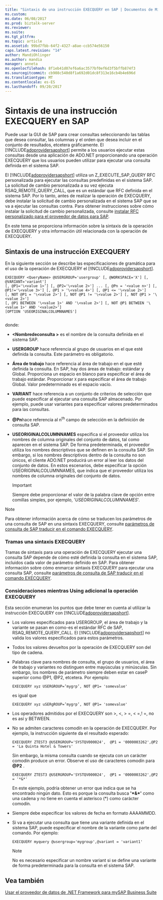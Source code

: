 ```yaml
---
title: "Sintaxis de una instrucción EXECQUERY en SAP | Documentos de Microsoft"
ms.custom: 
ms.date: 06/08/2017
ms.prod: biztalk-server
ms.reviewer: 
ms.suite: 
ms.tgt_pltfrm: 
ms.topic: article
ms.assetid: 99bd7fbb-64f2-4327-a8ae-ccb574e56150
caps.latest.revision: "14"
author: MandiOhlinger
ms.author: mandia
manager: anneta
ms.openlocfilehash: 8f1eb41d07ef6a6ac3577bf0ef6d3f5bffb874f3
ms.sourcegitcommit: cb908c540d8f1a692d01dc8f313e16cb4b4e696d
ms.translationtype: MT
ms.contentlocale: es-ES
ms.lasthandoff: 09/20/2017
---
```

# <a name="syntax-for-an-execquery-statement-in-sap"></a>Sintaxis de una instrucción EXECQUERY en SAP
Puede usar la GUI de SAP para crear consultas seleccionando las tablas que desea consultar, las columnas y el orden que desea incluir en el conjunto de resultados, etcetera gráficamente. El [!INCLUDE[adoprovidersapshort](../../includes/adoprovidersapshort-md.md)] permite a los usuarios ejecutar estas consultas desde una aplicación de ADO.NET proporcionando una operación EXECQUERY que los usuarios pueden utilizar para ejecutar una consulta definida en el sistema SAP.  
  
 El [!INCLUDE[adoprovidersapshort](../../includes/adoprovidersapshort-md.md)] utiliza un Z_EXECUTE_SAP_QUERY RFC personalizada para ejecutar las consultas predefinidas en el sistema SAP. La solicitud de cambio personalizada a su vez ejecuta RSAQ_REMOTE_QUERY_CALL, que es un estándar que RFC definida en el sistema SAP. Por lo tanto, antes de realizar la operación de EXECQUERY, debe instalar la solicitud de cambio personalizada en el sistema SAP que se va a ejecutar las consultas contra. Para obtener instrucciones sobre cómo instalar la solicitud de cambio personalizada, consulte [instalar RFC personalizado para el proveedor de datos para SAP](../../adapters-and-accelerators/adapter-sap/install-custom-rfcs-for-the-data-provider-for-sap.md).  
  
 En este tema se proporciona información sobre la sintaxis de la operación de EXECQUERY y otra información útil relacionada con la operación de EXECQUERY.  
  
## <a name="syntax-for-an-execquery-statement"></a>Sintaxis de una instrucción EXECQUERY  
 En la siguiente sección se describe las especificaciones de gramática para el uso de la operación de EXECQUERY el [!INCLUDE[adoprovidersapshort](../../includes/adoprovidersapshort-md.md)].  
  
```  
EXECQUERY <QueryName> @USERGROUP='usergroup' [, @WORKSPACE='X'] [, @VARIANT='variant']   
[, @P1='\<value 1>’] [, @P2='\<value 2>'] ... [, @Pn = '<value n>'] [, @P1!='\<value 3>'] [, @P1 > '\<value 4>'] [, @P1 <= '\<value 2>']   
[, NOT @P1 = '\<value 2>'] [, NOT @P1 != '\<value 2>'] [, NOT @P1 > '\<value 2>']   
[, @P1 BETWEEN '\<value 1>' AND '\<value 2>'] [, NOT @P1 BETWEEN '\<value 1>' AND '<value2>’]  
[OPTION 'USEORIGINALCOLUMNNAMES']  
  
```  
  
 donde:  
  
-   **\<Nombredeconsulta >** es el nombre de la consulta definida en el sistema SAP.  
  
-   **USERGROUP** hace referencia al grupo de usuarios en el que esté definida la consulta. Este parámetro es obligatorio.  
  
-   **Área de trabajo** hace referencia al área de trabajo en el que esté definida la consulta. En SAP, hay dos áreas de trabajo: estándar y Global. Proporciona un espacio en blanco para especificar el área de trabajo estándar. Proporcionar `X` para especificar el área de trabajo Global. Valor predeterminado es el espacio vacío.  
  
-   **VARIANT** hace referencia a un conjunto de criterios de selección que puede especificar al ejecutar una consulta SAP almacenado. Por ejemplo, puede usar variantes para especificar valores predeterminados para las consultas.  
  
-   **@Pn**hace referencia al n<sup>th</sup> campo de selección en la definición de consulta SAP.  
  
-   **USEORIGINALCOLUMNNAMES** especifica si el proveedor utiliza los nombres de columna originales del conjunto de datos, tal como aparecen en el sistema SAP. De forma predeterminada, el proveedor utiliza los nombres descriptivos que se definen en la consulta SAP. Sin embargo, si los nombres descriptivos dentro de la consulta no son únicos, el cliente ADO.NET producirá un error al leer los datos del conjunto de datos. En estos escenarios, debe especificar la opción USEORIGINALCOLUMNNAMES, que indica que el proveedor utiliza los nombres de columna originales del conjunto de datos.  
  
    > [!IMPORTANT]
    >  Siempre debe proporcionar el valor de la palabra clave de opción entre comillas simples, por ejemplo, '*USEORIGINALCOLUMNNAMES*'.  
  
> [!NOTE]
>  Para obtener información acerca de cómo se traducen los parámetros de una consulta de SAP en una sintaxis EXECQUERY, consulte [parámetros de consulta de SAP traducir en el comando EXECQUERY](../../adapters-and-accelerators/adapter-sap/translate-sap-query-parameters-into-execquery-command.md).  
  
### <a name="framing-an-execquery-syntax"></a>Tramas una sintaxis EXECQUERY  
 Tramas de sintaxis para una operación de EXECQUERY ejecutar una consulta SAP depende de cómo esté definida la consulta en el sistema SAP, incluidos cada valor de parámetro definido en SAP. Para obtener información sobre cómo enmarcar sintaxis EXECQUERY para ejecutar una consulta SAP, consulte [parámetros de consulta de SAP traducir en el comando EXECQUERY](../../adapters-and-accelerators/adapter-sap/translate-sap-query-parameters-into-execquery-command.md).  
  
### <a name="additional-considerations-while-using-the-execquery-operation"></a>Consideraciones mientras Using adicional la operación EXECQUERY  
 Esta sección enumeran los puntos que debe tener en cuenta al utilizar la instrucción EXECQUERY con [!INCLUDE[adoprovidersapshort](../../includes/adoprovidersapshort-md.md)].  
  
-   Los valores especificados para USERGROUP, el área de trabajo y la variante se pasan en como-es el estándar RFC de SAP, RSAQ_REMOTE_QUERY_CALL. El [!INCLUDE[adoprovidersapshort](../../includes/adoprovidersapshort-md.md)] no valida los valores especificados para estos parámetros.  
  
-   Todos los valores devueltos por la operación de EXECQUERY son del tipo de cadena.  
  
-   Palabras clave para nombres de consulta, el grupo de usuarios, el área de trabajo y variantes no distinguen entre mayúsculas y minúsculas. Sin embargo, los nombres de parámetro siempre deben estar en caseP superior como @P1, @P2, etcetera. Por ejemplo:  
  
    ```  
    EXECQUERY xyz USERGROUP=’mygrp’, NOT @P1= 'somevalue'  
    ```  
  
     es igual que  
  
    ```  
    EXECQUERY xyz uSERgROUP=’mygrp’, NOT @P1= 'somevalue'  
    ```  
  
-   Los operadores admitidos por el EXECQUERY son >, \<, > =, < =,! =, no es así y BETWEEN.  
  
-   No se admiten caracteres comodín en la operación de EXECQUERY. Por ejemplo, la instrucción siguiente da el resultado esperado:  
  
    ```  
    EXECQUERY ZTEST3 @USERGROUP='SYSTQV000024',  @P1 = '0000003262',@P2 = 'La Quinta Hotel & Towers'  
    ```  
  
     Sin embargo, la misma consulta cuando se ejecuta con un carácter comodín produce un error. Observe el uso de caracteres comodín para  **@P2** .  
  
    ```  
    EXECQUERY ZTEST3 @USERGROUP='SYSTQV000024',  @P1 = '0000003262',@P2 = '*&*'  
    ```  
  
     En este ejemplo, podría obtener un error que indica que se ha encontrado ningún dato. Esto es porque la consulta busca **'\*&\*'** como una cadena y no tiene en cuenta el asterisco (*) como carácter comodín.  
  
-   Siempre debe especificar los valores de fecha en formato AAAAMMDD.  
  
-   Si va a ejecutar una consulta que tiene una variante definida en el sistema SAP, puede especificar el nombre de la variante como parte del comando. Por ejemplo:  
  
    ```  
    EXECQUERY myquery @usergroup='mygroup',@variant = 'variant1'  
    ```  
  
    > [!NOTE]
    >  No es necesario especificar un nombre variant si se define una variante de forma predeterminada para la consulta en el sistema SAP.  
  
## <a name="see-also"></a>Vea también  
 [Usar el proveedor de datos de .NET Framework para mySAP Business Suite](../../adapters-and-accelerators/adapter-sap/use-the-net-framework-data-provider-for-mysap-business-suite.md)